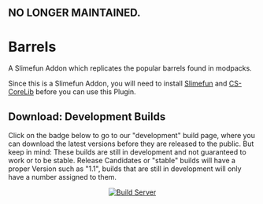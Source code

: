 ## NO LONGER MAINTAINED.

# Barrels
A Slimefun Addon which replicates the popular barrels found in modpacks.

Since this is a Slimefun Addon, you will need to install [Slimefun](https://thebusybiscuit.github.io/builds/TheBusyBiscuit/Slimefun4/master/) and [CS-CoreLib](https://thebusybiscuit.github.io/builds/TheBusyBiscuit/CS-CoreLib/master/) before you can use this Plugin.

## Download: Development Builds
Click on the badge below to go to our "development" build page, where you can download the latest versions before they are released to the public. But keep in mind: These builds are still in development and not guaranteed to work or to be stable.
Release Candidates or "stable" builds will have a proper Version such as "1.1", builds that are still in development will only have a number assigned to them.

<p align="center">
  <a href="https://thebusybiscuit.github.io/builds/John000708/Barrels/master/">
    <img src="https://thebusybiscuit.github.io/builds/John000708/Barrels/master/badge.svg" alt="Build Server"/>
  </a>
</p>
